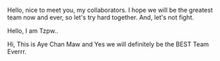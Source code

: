 Hello, nice to meet you, my collaborators. I hope we will be the greatest team now and ever, so let's try hard together. 
And, let's not fight. 

Hello, I am Tzpw..

Hi, This is Aye Chan Maw and Yes we will definitely be the BEST Team Everrr.
